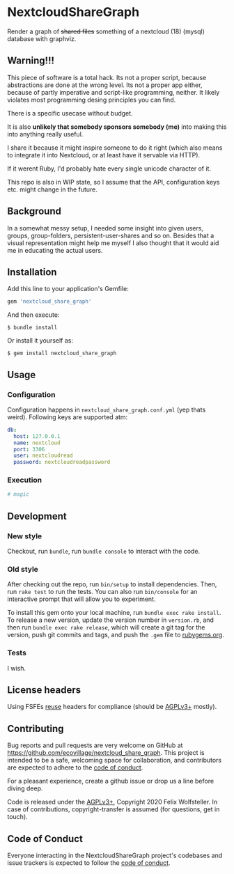 <!--
SPDX-FileCopyrightText: 2020 Felix Wolfsteller

SPDX-License-Identifier: AGPL-3.0-or-later
-->

# NextcloudShareGraph

Render a graph of <del>shared files</del> something of a nextcloud (18) (mysql) database with graphviz.

## Warning!!!

This piece of software is a total hack. Its not a proper script, because
abstractions are done at the wrong level. Its not a proper app either, because
of partly imperative and script-like programming, neither. It likely violates
most programming desing principles you can find.

There is a specific usecase without budget.

It is also **unlikely that somebody sponsors somebody (me)** into making this
into anything really useful.

I share it because it might inspire someone to do it right (which also means to
integrate it into Nextcloud, or at least have it servable via HTTP).

If it werent Ruby, I'd probably hate every single unicode character of it.

This repo is also in WIP state, so I assume that the API, configuration keys
etc. might change in the future.

## Background

In a somewhat messy setup, I needed some insight into given users, groups,
group-folders, persistent-user-shares and so on. Besides that a visual
representation might help me myself I also thought that it would aid me in
educating the actual users.

## Installation

Add this line to your application's Gemfile:

```ruby
gem 'nextcloud_share_graph'
```

And then execute:

    $ bundle install

Or install it yourself as:

    $ gem install nextcloud_share_graph

## Usage

### Configuration

Configuration happens in `nextcloud_share_graph.conf.yml` (yep thats weird).
Following keys are supported atm:

```yaml
db:
  host: 127.0.0.1
  name: nextcloud
  port: 3306
  user: nextcloudread
  password: nextcloudreadpassword
```

### Execution

```bash
# magic
```

## Development

### New style

Checkout, run `bundle`, run `bundle console` to interact with the code.

### Old style

After checking out the repo, run `bin/setup` to install dependencies. Then, run `rake test` to run the tests. You can also run `bin/console` for an interactive prompt that will allow you to experiment.

To install this gem onto your local machine, run `bundle exec rake install`. To release a new version, update the version number in `version.rb`, and then run `bundle exec rake release`, which will create a git tag for the version, push git commits and tags, and push the `.gem` file to [rubygems.org](https://rubygems.org).

### Tests

I wish.

## License headers

Using FSFEs [reuse](https://reuse.software) headers for compliance (should be
[AGPLv3+](LICENSES/AGPL-3.0-or-later.txt) mostly).

## Contributing

Bug reports and pull requests are very welcome on GitHub at
https://github.com/ecovillage/nextcloud_share_graph. This project is intended
to be a safe, welcoming space for collaboration, and contributors are expected
to adhere to the [code of conduct](https://github.com/ecovillage/nextcloud_share_graph/blob/master/CODE_OF_CONDUCT.md).

For a pleasant experience, create a github issue or drop us a line before diving
deep.

Code is released under the [AGPLv3+](LICENSES/AGPL-3.0-or-later.txt), Copyright
2020 Felix Wolfsteller. In case of contributions, copyright-transfer is assumed
(for questions, get in touch).


## Code of Conduct

Everyone interacting in the NextcloudShareGraph project's codebases and issue trackers is expected to follow the [code of conduct](https://github.com/ecovillage/nextcloud_share_graph/blob/master/CODE_OF_CONDUCT.md).
